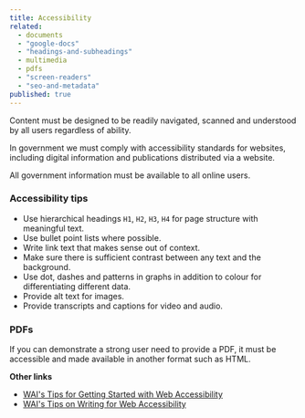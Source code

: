 ```yaml
---
title: Accessibility
related:
  - documents
  - "google-docs"
  - "headings-and-subheadings"
  - multimedia
  - pdfs
  - "screen-readers"
  - "seo-and-metadata"
published: true
---
```


Content must be designed to be readily navigated, scanned and understood by all users regardless of ability.

In government we must comply with accessibility standards for websites, including digital information and publications distributed via a website.

All government information must be available to all online users.

### Accessibility tips

- Use hierarchical headings `H1`, `H2`, `H3`, `H4` for page structure with meaningful text.
- Use bullet point lists where possible.
- Write link text that makes sense out of context.
- Make sure there is sufficient contrast between any text and the background.
- Use dot, dashes and patterns in graphs in addition to colour for differentiating different data.
- Provide alt text for images.
- Provide transcripts and captions for video and audio.

### PDFs
If you can demonstrate a strong user need to provide a PDF, it must be accessible and made available in another format such as HTML.

**Other links**

- [WAI's Tips for Getting Started with Web Accessibility](https://www.w3.org/WAI/gettingstarted/tips/ "WAI's Tips for Getting Started with Web Accessibility")
- [WAI's Tips on Writing for Web Accessibility](https://www.w3.org/WAI/gettingstarted/tips/writing.html "WAI's Tips on Writing for Web Accessibility")
